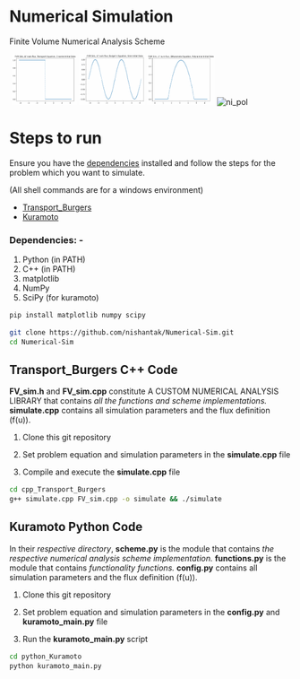 # Numerical Simulation
Finite Volume Numerical Analysis Scheme <br>

<img></img> <img src="sim_gifs/td.gif" alt="trspt_disc" width="23%"></img> <img src="sim_gifs/bs.gif" alt="burg_sin" width="23.5%"></img> <img src="sim_gifs/idp.gif" alt="id_pol" width="24%"></img> <img src="sim_gifs/nip.gif" alt="ni_pol" width="25.5%">

# Steps to run
Ensure you have the [dependencies](#Dependencies) installed and follow the steps for the problem which you want to simulate. 

(All shell commands are for a windows environment)

- [Transport_Burgers](#Transport_Burgers-C%2B%2B-Code)
- [Kuramoto](#Kuramoto-Python-Code)

### Dependencies: -
1. Python (in PATH)
2. C++ (in PATH)
2. matplotlib
3. NumPy
4. SciPy (for kuramoto)

```bash
pip install matplotlib numpy scipy
```

```bash
git clone https://github.com/nishantak/Numerical-Sim.git
cd Numerical-Sim

```
## Transport_Burgers C++ Code
**FV_sim.h** and **FV_sim.cpp** constitute A CUSTOM NUMERICAL ANALYSIS LIBRARY that contains _all the functions and scheme implementations._ **simulate.cpp** contains all simulation parameters and the flux definition (f(u)).

  1. Clone this git repository

  2. Set problem equation and simulation parameters in the **simulate.cpp** file

  3. Compile and execute the **simulate.cpp** file

```bash
cd cpp_Transport_Burgers
g++ simulate.cpp FV_sim.cpp -o simulate && ./simulate
```

## Kuramoto Python Code
In their *respective directory*, **scheme.py** is the module that contains _the respective numerical analysis scheme implementation._ **functions.py** is the module that contains _functionality functions._ **config.py** contains all simulation parameters and the flux definition (f(u)).

  1. Clone this git repository

  2. Set problem equation and simulation parameters in the **config.py** and **kuramoto_main.py** file
 
  2. Run the **kuramoto_main.py** script

```bash
cd python_Kuramoto
python kuramoto_main.py
```